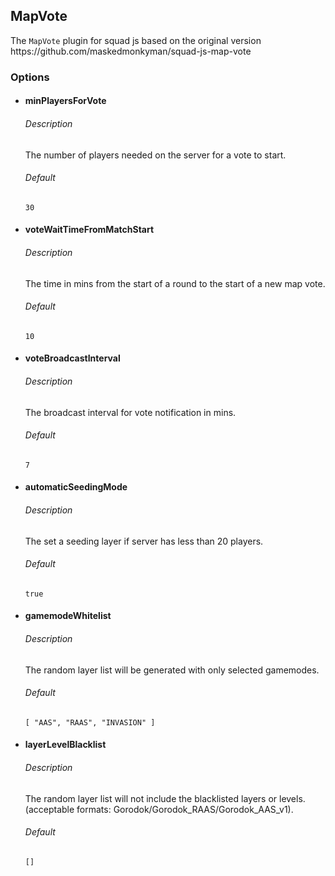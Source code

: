 <h2>MapVote</h2>
<p>The <code>MapVote</code> plugin for squad js based on the original version https://github.com/maskedmonkyman/squad-js-map-vote</p>
<h3>Options</h3>
<ul><li><h4>minPlayersForVote</h4>
<h6>Description</h6>
<p>The number of players needed on the server for a vote to start.</p>
<h6>Default</h6>
<pre><code>30</code></pre></li>
<li><h4>voteWaitTimeFromMatchStart</h4>
<h6>Description</h6>
<p>The time in mins from the start of a round to the start of a new map vote.</p>
<h6>Default</h6>
<pre><code>10</code></pre></li>
<li><h4>voteBroadcastInterval</h4>
<h6>Description</h6>
<p>The broadcast interval for vote notification in mins.</p>
<h6>Default</h6>
<pre><code>7</code></pre></li>
<li><h4>automaticSeedingMode</h4>
<h6>Description</h6>
<p>The set a seeding layer if server has less than 20 players.</p>
<h6>Default</h6>
<pre><code>true</code></pre></li>
<li><h4>gamemodeWhitelist</h4>
<h6>Description</h6>
<p>The random layer list will be generated with only selected gamemodes.</p>
<h6>Default</h6>
<pre><code>[ "AAS", "RAAS", "INVASION" ]</code></pre></li>
<li><h4>layerLevelBlacklist</h4>
<h6>Description</h6>
<p>The random layer list will not include the blacklisted layers or levels. (acceptable formats: Gorodok/Gorodok_RAAS/Gorodok_AAS_v1).</p>
<h6>Default</h6>
<pre><code>[]</code></pre></li>
